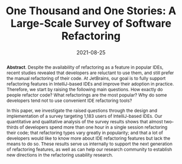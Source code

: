 ---
title: "One Thousand and One Stories: A Large-Scale Survey of Software Refactoring"
authors: '<i>Yaroslav Golubev, Zarina Kurbatova, Eman Abdullah AlOmar, Timofey Bryksin, and Mohamed Wiem Mkaouer</i>'
status: "accepted"
collection: publications
permalink: /publication/2021-08-25-refactoring-survey
date: 2021-08-25
venue: "<b>ESEC/FSE'21</b>"
pdf: 'https://arxiv.org/pdf/2107.07357.pdf'
data: 'https://zenodo.org/record/4923175'
video: 'https://www.youtube.com/watch?v=51WTxJdm9-M'
paperurl: 'https://doi.org/10.1145/3468264.3473924'
abstract: '<p><b>Abstract</b>. Despite the availability of refactoring as a feature in popular IDEs, recent studies revealed that developers are reluctant to use them, and still prefer the manual refactoring of their code. At JetBrains, our goal is to fully support refactoring features in IntelliJ-based IDEs and improve their adoption in practice. Therefore, we start by raising the following main questions. How exactly do people refactor code? What refactorings are the most popular? Why do some developers tend not to use convenient IDE refactoring tools?</p><p>In this paper, we investigate the raised questions through the design and implementation of a survey targeting 1,183 users of IntelliJ-based IDEs. Our quantitative and qualitative analysis of the survey results shows that almost two-thirds of developers spend more than one hour in a single session refactoring their code; that refactoring types vary greatly in popularity; and that a lot of developers would like to know more about IDE refactoring features but lack the means to do so. These results serve us internally to support the next generation of refactoring features, as well as can help our research community to establish new directions in the refactoring usability research.</p>'
---